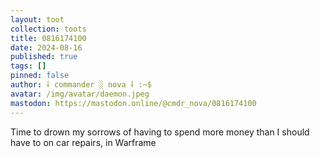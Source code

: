 ```yaml
---
layout: toot
collection: toots
title: 0816174100
date: 2024-08-16
published: true
tags: []
pinned: false
author: ⸸ commander ░ nova ⸸ :~$
avatar: /img/avatar/daemon.jpeg
mastodon: https://mastodon.online/@cmdr_nova/0816174100
---
```


Time to drown my sorrows of having to spend more money than I should have to on car repairs, in Warframe
